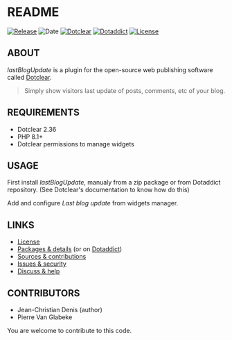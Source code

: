 # README

[![Release](https://img.shields.io/github/v/release/jcdenis/lastBlogUpdate?color=lightblue)](https://github.com/JcDenis/lastBlogUpdate/releases)
![Date](https://img.shields.io/github/release-date/jcdenis/lastBlogUpdate?color=red)
[![Dotclear](https://img.shields.io/badge/dotclear-v2.36-137bbb.svg)](https://fr.dotclear.org/download)
[![Dotaddict](https://img.shields.io/badge/dotaddict-official-9ac123.svg)](https://plugins.dotaddict.org/dc2/details/lastBlogUpdate)
[![License](https://img.shields.io/github/license/jcdenis/lastBlogUpdate?color=white)](https://github.com/JcDenis/lastBlogUpdate/blob/master/LICENSE)

## ABOUT

_lastBlogUpdate_ is a plugin for the open-source web publishing software called [Dotclear](https://www.dotclear.org).

> Simply show visitors last update of posts, comments, etc of your blog.

## REQUIREMENTS

* Dotclear 2.36
* PHP 8.1+
* Dotclear permissions to manage widgets

## USAGE

First install _lastBlogUpdate_, manualy from a zip package or from 
Dotaddict repository. (See Dotclear's documentation to know how do this)

Add and configure _Last blog update_ from widgets manager.

## LINKS

* [License](https://github.com/JcDenis/lastBlogUpdate/blob/master/LICENSE)
* [Packages & details](https://github.com/JcDenis/lastBlogUpdate/releases) (or on [Dotaddict](https://plugins.dotaddict.org/dc2/details/lastBlogUpdate))
* [Sources & contributions](https://github.com/JcDenis/lastBlogUpdate)
* [Issues & security](https://github.com/JcDenis/lastBlogUpdate/issues)
* [Discuss & help](ttp://forum.dotclear.org/viewtopic.php?pid=332950#p332950)

## CONTRIBUTORS

* Jean-Christian Denis (author)
* Pierre Van Glabeke

You are welcome to contribute to this code.
